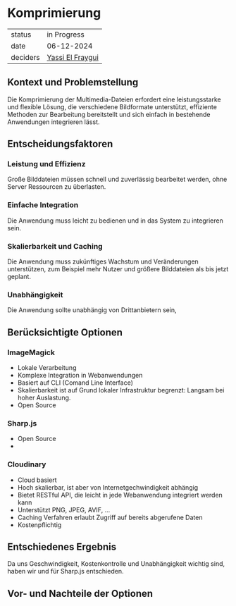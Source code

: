 # Komprimierung

|          |                                                            |
| -------- | ---------------------------------------------------------- |
| status   | in Progress                                                |
| date     | 06-12-2024                                                 |
| deciders | [Yassi El Fraygui](https://github.com/yaasabi04) |
## Kontext und Problemstellung
Die Komprimierung der Multimedia-Dateien erfordert eine leistungsstarke und flexible Lösung, die verschiedene Bildformate unterstützt, effiziente Methoden zur Bearbeitung bereitstellt und sich einfach in bestehende Anwendungen integrieren lässt.
## Entscheidungsfaktoren
### Leistung und Effizienz
Große Bilddateien müssen schnell und zuverlässig bearbeitet werden, ohne Server Ressourcen zu überlasten.
### Einfache Integration
Die Anwendung muss leicht zu bedienen und in das System zu integrieren sein.
### Skalierbarkeit und Caching
Die Anwendung muss zukünftiges Wachstum und Veränderungen unterstützen, zum Beispiel mehr Nutzer und größere Bilddateien als bis jetzt geplant.
### Unabhängigkeit
Die Anwendung sollte unabhängig von Drittanbietern sein, 
## Berücksichtigte Optionen
### ImageMagick
- Lokale Verarbeitung
- Komplexe Integration in Webanwendungen
- Basiert auf CLI (Comand Line Interface)
- Skalierbarkeit ist auf Grund lokaler Infrastruktur begrenzt: Langsam bei hoher Auslastung.
- Open Source
### Sharp.js
- Open Source
- 

### Cloudinary
- Cloud basiert
- Hoch skalierbar, ist aber von Internetgechwindigkeit abhängig
- Bietet RESTful API, die leicht in jede Webanwendung integriert werden kann
- Unterstützt PNG, JPEG, AVIF, ...
- Caching Verfahren erlaubt Zugriff auf bereits abgerufene Daten
- Kostenpflichtig
## Entschiedenes Ergebnis
Da uns Geschwindigkeit, Kostenkontrolle und Unabhängigkeit wichtig sind, haben wir und für Sharp.js entschieden.
## Vor- und Nachteile der Optionen
